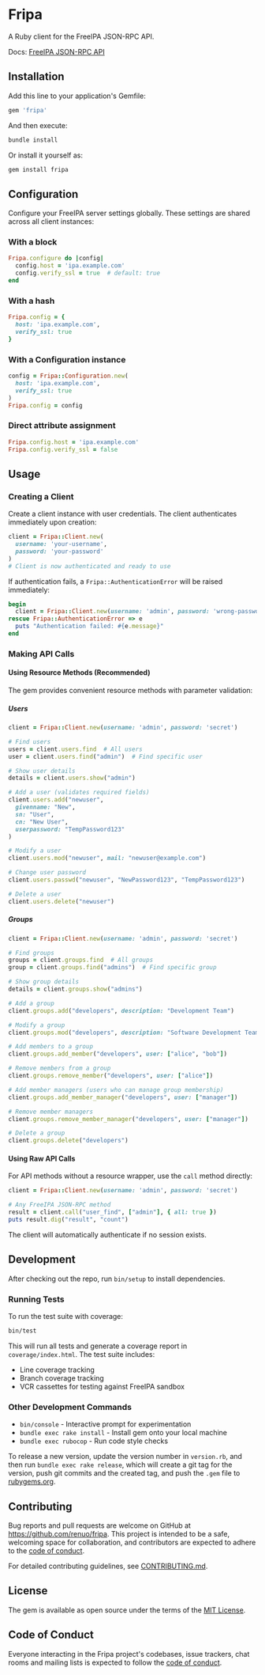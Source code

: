 # Fripa

A Ruby client for the FreeIPA JSON-RPC API.

Docs: [FreeIPA JSON-RPC API](https://freeipa.readthedocs.io/en/latest/api/json-rpc.html)

## Installation

Add this line to your application's Gemfile:

```ruby
gem 'fripa'
```

And then execute:

```bash
bundle install
```

Or install it yourself as:

```bash
gem install fripa
```

## Configuration

Configure your FreeIPA server settings globally. These settings are shared across all client instances:

### With a block

```ruby
Fripa.configure do |config|
  config.host = 'ipa.example.com'
  config.verify_ssl = true  # default: true
end
```

### With a hash

```ruby
Fripa.config = {
  host: 'ipa.example.com',
  verify_ssl: true
}
```

### With a Configuration instance

```ruby
config = Fripa::Configuration.new(
  host: 'ipa.example.com',
  verify_ssl: true
)
Fripa.config = config
```

### Direct attribute assignment

```ruby
Fripa.config.host = 'ipa.example.com'
Fripa.config.verify_ssl = false
```

## Usage

### Creating a Client

Create a client instance with user credentials. The client authenticates immediately upon creation:

```ruby
client = Fripa::Client.new(
  username: 'your-username',
  password: 'your-password'
)
# Client is now authenticated and ready to use
```

If authentication fails, a `Fripa::AuthenticationError` will be raised immediately:

```ruby
begin
  client = Fripa::Client.new(username: 'admin', password: 'wrong-password')
rescue Fripa::AuthenticationError => e
  puts "Authentication failed: #{e.message}"
end
```

### Making API Calls

#### Using Resource Methods (Recommended)

The gem provides convenient resource methods with parameter validation:

##### Users

```ruby
client = Fripa::Client.new(username: 'admin', password: 'secret')

# Find users
users = client.users.find  # All users
user = client.users.find("admin")  # Find specific user

# Show user details
details = client.users.show("admin")

# Add a user (validates required fields)
client.users.add("newuser",
  givenname: "New",
  sn: "User",
  cn: "New User",
  userpassword: "TempPassword123"
)

# Modify a user
client.users.mod("newuser", mail: "newuser@example.com")

# Change user password
client.users.passwd("newuser", "NewPassword123", "TempPassword123")

# Delete a user
client.users.delete("newuser")
```

##### Groups

```ruby
client = Fripa::Client.new(username: 'admin', password: 'secret')

# Find groups
groups = client.groups.find  # All groups
group = client.groups.find("admins")  # Find specific group

# Show group details
details = client.groups.show("admins")

# Add a group
client.groups.add("developers", description: "Development Team")

# Modify a group
client.groups.mod("developers", description: "Software Development Team")

# Add members to a group
client.groups.add_member("developers", user: ["alice", "bob"])

# Remove members from a group
client.groups.remove_member("developers", user: ["alice"])

# Add member managers (users who can manage group membership)
client.groups.add_member_manager("developers", user: ["manager"])

# Remove member managers
client.groups.remove_member_manager("developers", user: ["manager"])

# Delete a group
client.groups.delete("developers")
```

#### Using Raw API Calls

For API methods without a resource wrapper, use the `call` method directly:

```ruby
client = Fripa::Client.new(username: 'admin', password: 'secret')

# Any FreeIPA JSON-RPC method
result = client.call("user_find", ["admin"], { all: true })
puts result.dig("result", "count")
```

The client will automatically authenticate if no session exists.

## Development

After checking out the repo, run `bin/setup` to install dependencies.

### Running Tests

To run the test suite with coverage:

```bash
bin/test
```

This will run all tests and generate a coverage report in `coverage/index.html`. The test suite includes:
- Line coverage tracking
- Branch coverage tracking
- VCR cassettes for testing against FreeIPA sandbox

### Other Development Commands

- `bin/console` - Interactive prompt for experimentation
- `bundle exec rake install` - Install gem onto your local machine
- `bundle exec rubocop` - Run code style checks

To release a new version, update the version number in `version.rb`, and then run `bundle exec rake release`, which will create a git tag for the version, push git commits and the created tag, and push the `.gem` file to [rubygems.org](https://rubygems.org).

## Contributing

Bug reports and pull requests are welcome on GitHub at https://github.com/renuo/fripa. This project is intended to be a safe, welcoming space for collaboration, and contributors are expected to adhere to the [code of conduct](https://github.com/renuo/fripa/blob/main/CODE_OF_CONDUCT.md).

For detailed contributing guidelines, see [CONTRIBUTING.md](CONTRIBUTING.md).

## License

The gem is available as open source under the terms of the [MIT License](https://opensource.org/licenses/MIT).

## Code of Conduct

Everyone interacting in the Fripa project's codebases, issue trackers, chat rooms and mailing lists is expected to follow the [code of conduct](https://github.com/renuo/fripa/blob/main/CODE_OF_CONDUCT.md).
